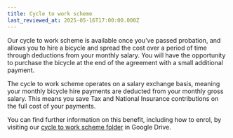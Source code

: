 ```yaml
---
title: Cycle to work scheme
last_reviewed_at: 2025-05-16T17:00:00.000Z
---
```

Our cycle to work scheme is available once you’ve passed probation, and allows you to hire a bicycle and spread the cost over a period of time through deductions from your monthly salary. You will have the opportunity to purchase the bicycle at the end of the agreement with a small additional payment.

The cycle to work scheme operates on a salary exchange basis, meaning your monthly bicycle hire payments are deducted from your monthly gross salary. This means you save Tax and National Insurance contributions on the full cost of your payments.

You can find further information on this benefit, including how to enrol, by visiting our [cycle to work scheme folder](https://drive.google.com/drive/folders/1cdOLkDFd-bFz09ap_a5HkyTdlEw4PvTs) in Google Drive.
